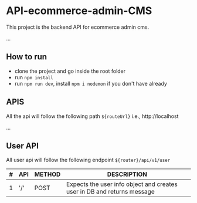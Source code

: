 # API-ecommerce-admin-CMS

This project is the backend API for ecommerce admin cms.

...

## How to run

-   clone the project and go inside the root folder
-   run `npm install`
-   run `npm run dev`, install `npm i nodemon` if you don't have already

## APIS

All the api will follow the following path `${routeUrl}` i.e., http://localhost

...

## User API

All user api will follow the following endpoint `${router}/api/v1/user`

| #   | API | METHOD | DESCRIPTION                                                             |
| --- | --- | ------ | ----------------------------------------------------------------------- |
| 1   | '/' | POST   | Expects the user info object and creates user in DB and returns message |
